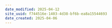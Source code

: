 ```yaml
---
date_modified: 2025-04-12
site_uuid: f744516e-1403-4d38-bf6b-ea8a15544693
date_created: 2025-04-06
---
```


